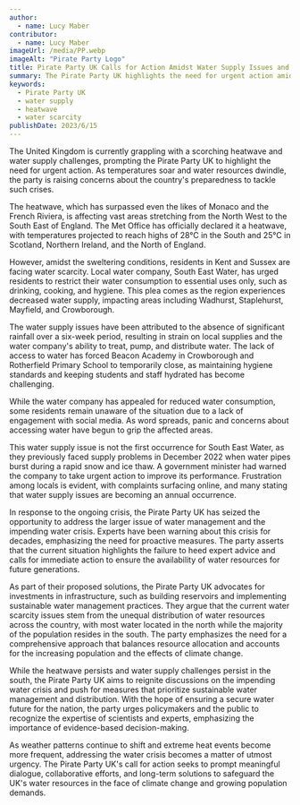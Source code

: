 ```yaml
---
author:
  - name: Lucy Maber
contributor:
  - name: Lucy Maber
imageUrl: /media/PP.webp
imageAlt: "Pirate Party Logo"
title: Pirate Party UK Calls for Action Amidst Water Supply Issues and Heatwave
summary: The Pirate Party UK highlights the need for urgent action amidst the UK's water supply issues and heatwave, emphasizing the importance of sustainable water management and distribution.
keywords:
  - Pirate Party UK
  - water supply
  - heatwave
  - water scarcity
publishDate: 2023/6/15
---
```


The United Kingdom is currently grappling with a scorching heatwave and water supply challenges, prompting the Pirate Party UK to highlight the need for urgent action. As temperatures soar and water resources dwindle, the party is raising concerns about the country's preparedness to tackle such crises.

The heatwave, which has surpassed even the likes of Monaco and the French Riviera, is affecting vast areas stretching from the North West to the South East of England. The Met Office has officially declared it a heatwave, with temperatures projected to reach highs of 28°C in the South and 25°C in Scotland, Northern Ireland, and the North of England.

However, amidst the sweltering conditions, residents in Kent and Sussex are facing water scarcity. Local water company, South East Water, has urged residents to restrict their water consumption to essential uses only, such as drinking, cooking, and hygiene. This plea comes as the region experiences decreased water supply, impacting areas including Wadhurst, Staplehurst, Mayfield, and Crowborough.

The water supply issues have been attributed to the absence of significant rainfall over a six-week period, resulting in strain on local supplies and the water company's ability to treat, pump, and distribute water. The lack of access to water has forced Beacon Academy in Crowborough and Rotherfield Primary School to temporarily close, as maintaining hygiene standards and keeping students and staff hydrated has become challenging.

While the water company has appealed for reduced water consumption, some residents remain unaware of the situation due to a lack of engagement with social media. As word spreads, panic and concerns about accessing water have begun to grip the affected areas.

This water supply issue is not the first occurrence for South East Water, as they previously faced supply problems in December 2022 when water pipes burst during a rapid snow and ice thaw. A government minister had warned the company to take urgent action to improve its performance. Frustration among locals is evident, with complaints surfacing online, and many stating that water supply issues are becoming an annual occurrence.

In response to the ongoing crisis, the Pirate Party UK has seized the opportunity to address the larger issue of water management and the impending water crisis. Experts have been warning about this crisis for decades, emphasizing the need for proactive measures. The party asserts that the current situation highlights the failure to heed expert advice and calls for immediate action to ensure the availability of water resources for future generations.

As part of their proposed solutions, the Pirate Party UK advocates for investments in infrastructure, such as building reservoirs and implementing sustainable water management practices. They argue that the current water scarcity issues stem from the unequal distribution of water resources across the country, with most water located in the north while the majority of the population resides in the south. The party emphasizes the need for a comprehensive approach that balances resource allocation and accounts for the increasing population and the effects of climate change.

While the heatwave persists and water supply challenges persist in the south, the Pirate Party UK aims to reignite discussions on the impending water crisis and push for measures that prioritize sustainable water management and distribution. With the hope of ensuring a secure water future for the nation, the party urges policymakers and the public to recognize the expertise of scientists and experts, emphasizing the importance of evidence-based decision-making.

As weather patterns continue to shift and extreme heat events become more frequent, addressing the water crisis becomes a matter of utmost urgency. The Pirate Party UK's call for action seeks to prompt meaningful dialogue, collaborative efforts, and long-term solutions to safeguard the UK's water resources in the face of climate change and growing population demands.
